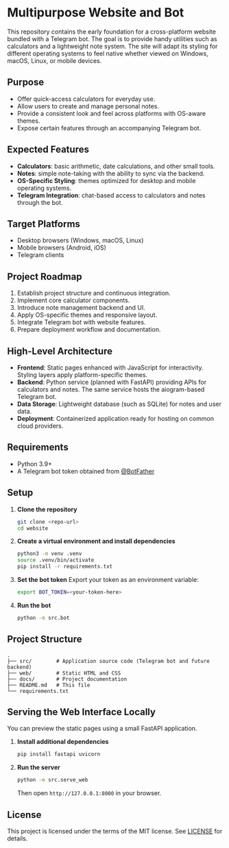 # Multipurpose Website and Bot

This repository contains the early foundation for a cross-platform website bundled with a Telegram bot. The goal is to provide handy utilities such as calculators and a lightweight note system. The site will adapt its styling for different operating systems to feel native whether viewed on Windows, macOS, Linux, or mobile devices.

## Purpose
- Offer quick-access calculators for everyday use.
- Allow users to create and manage personal notes.
- Provide a consistent look and feel across platforms with OS-aware themes.
- Expose certain features through an accompanying Telegram bot.

## Expected Features
- **Calculators**: basic arithmetic, date calculations, and other small tools.
- **Notes**: simple note-taking with the ability to sync via the backend.
- **OS-Specific Styling**: themes optimized for desktop and mobile operating systems.
- **Telegram Integration**: chat-based access to calculators and notes through the bot.

## Target Platforms
- Desktop browsers (Windows, macOS, Linux)
- Mobile browsers (Android, iOS)
- Telegram clients

## Project Roadmap
1. Establish project structure and continuous integration.
2. Implement core calculator components.
3. Introduce note management backend and UI.
4. Apply OS-specific themes and responsive layout.
5. Integrate Telegram bot with website features.
6. Prepare deployment workflow and documentation.

## High-Level Architecture
- **Frontend**: Static pages enhanced with JavaScript for interactivity. Styling layers apply platform-specific themes.
- **Backend**: Python service (planned with FastAPI) providing APIs for calculators and notes. The same service hosts the aiogram-based Telegram bot.
- **Data Storage**: Lightweight database (such as SQLite) for notes and user data.
- **Deployment**: Containerized application ready for hosting on common cloud providers.

## Requirements
- Python 3.9+
- A Telegram bot token obtained from [@BotFather](https://t.me/BotFather)

## Setup
1. **Clone the repository**
   ```bash
   git clone <repo-url>
   cd website
   ```
2. **Create a virtual environment and install dependencies**
   ```bash
   python3 -m venv .venv
   source .venv/bin/activate
   pip install -r requirements.txt
   ```
3. **Set the bot token**
   Export your token as an environment variable:
   ```bash
   export BOT_TOKEN=<your-token-here>
   ```
4. **Run the bot**
   ```bash
   python -m src.bot
   ```

## Project Structure
```
.
├── src/        # Application source code (Telegram bot and future backend)
├── web/        # Static HTML and CSS
├── docs/       # Project documentation
├── README.md   # This file
└── requirements.txt
```

## Serving the Web Interface Locally

You can preview the static pages using a small FastAPI application.

1. **Install additional dependencies**
   ```bash
   pip install fastapi uvicorn
   ```
2. **Run the server**
   ```bash
   python -m src.serve_web
   ```
   Then open `http://127.0.0.1:8000` in your browser.

## License
This project is licensed under the terms of the MIT license. See [LICENSE](LICENSE) for details.
